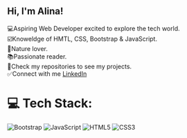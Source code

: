 ## Hi, I'm Alina!

 
 💻Aspiring Web Developer excited to explore the tech world.</br>
 ☑️Knoweldge of HMTL, CSS, Bootstrap & JavaScript.</br>
 🍃Nature lover.</br>
 📚Passionate reader. </br>
 📁Check my repositories to see my projects.</br>
 ✅Connect with me [LinkedIn](https://www.linkedin.com/in/alina-serban-a9a09a2a8/)</br>
 


# 💻 Tech Stack:
![Bootstrap](https://img.shields.io/badge/bootstrap-%238511FA.svg?style=for-the-badge&logo=bootstrap&logoColor=white) ![JavaScript](https://img.shields.io/badge/javascript-%23323330.svg?style=for-the-badge&logo=javascript&logoColor=%23F7DF1E) ![HTML5](https://img.shields.io/badge/html5-%23E34F26.svg?style=for-the-badge&logo=html5&logoColor=white) ![CSS3](https://img.shields.io/badge/css3-%231572B6.svg?style=for-the-badge&logo=css3&logoColor=white)







